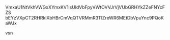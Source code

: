 VmxaU1NtVkhVWGxXYmxKV1lsUldVbFpyVWtOVVJrVjVUbGRHYkZZeFNYcFZS
bEYzVXpCT2RHRklXbHBrCmVqQTVRMmR3TlZreWR6MEtDbVpuYnc9PQoKaWJx

vsn